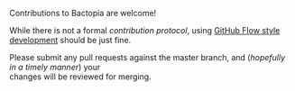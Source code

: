 Contributions to Bactopia are welcome!

While there is not a formal *contribution protocol*, using 
[GitHub Flow style development](https://guides.github.com/introduction/flow/) should be just fine.

Please submit any pull requests against the master branch, and (*hopefully in a timely manner*) your  
changes will be reviewed for merging.
